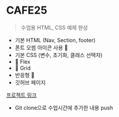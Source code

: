 # CAFE25

>수업용 HTML, CSS 예제 완성

+ 기본 HTML (Nav, Section, footer)
+ 폰트 오썸 아이콘 사용 💖
+ 기본 CSS (변수, 초기화, 클래스 선택자)
+ 💨 Flex
+ 💨 Grid
+ 반응형 🚀
+ 깃허브 페이지
 
[프로젝트 링크](https://welwitschias.github.io/CSS_CAFE25/)

+ Git clone으로 수업시간에 추가한 내용 push